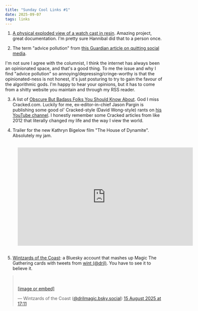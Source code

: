 ```yaml
---
title: "Sunday Cool Links #1"
date: 2025-09-07
tags: links
---
```


1. [A physical exploded view of a watch cast in resin](https://fellerts.no/projects/epoch.html). Amazing project, great documentation. I'm pretty sure Hannibal did that to a person once.

2. The term "advice pollution" from [this Guardian article on quitting social media](https://www.theguardian.com/commentisfree/2025/sep/01/ready-to-give-up-social-media-advice-pollution-might-just-get-you-there). 

I'm not sure I agree with the columnist, I think the internet has always been an opinionated space, and that's a good thing. To me the issue and why I find "advice pollution" so annoying/depressing/cringe-worthy is that the opinionated-ness is not honest, it's just posturing to try to gain the favour of the algorithmic gods. I'm happy to hear your opinions, but it has to come from a shitty website you maintain and through my RSS reader.

3. A list of [Obscure But Badass Folks You Should Know About](https://www.neatorama.com/2025/09/01/Obscure-But-Badass-Folks-You-Should-Know-About). God I miss Cracked.com. Luckily for me, ex-editor-in-chief Jason Pargin is publishing some good ol' Cracked-style (David Wong-style) rants on [his YouTube channel](https://www.youtube.com/@JasonKPargin). I honestly remember some Cracked articles from like 2012 that literally changed my life and the way I view the world.

4. Trailer for the new Kathryn Bigelow film "The House of Dynamite". Absolutely my jam.

<iframe width="560" height="315" src="https://www.youtube.com/embed/0w6wUqWU3yU?si=dL-sGXSKawZXJJD1&amp;controls=0" title="YouTube video player" frameborder="0" allow="accelerometer; autoplay; clipboard-write; encrypted-media; gyroscope; picture-in-picture; web-share" referrerpolicy="strict-origin-when-cross-origin" allowfullscreen style="margin:16px 0 16px 40px;"></iframe>

5. [Wintzards of the Coast](https://bsky.app/profile/drilmagic.bsky.social): a Bluesky account that mashes up Magic The Gathering cards with tweets from [wint (@dril)](https://x.com/dril?). You have to see it to believe it.

<blockquote class="bluesky-embed" data-bluesky-uri="at://did:plc:46obaxg5f3ra6jb3nfxaiyto/app.bsky.feed.post/3lwh5anpcgc2i" data-bluesky-cid="bafyreig45zlisdy4gpznoooy4vec3zqgibsjsevfvx4yajc7zmvj4k3thq" data-bluesky-embed-color-mode="system"><p lang="en"><br><br><a href="https://bsky.app/profile/did:plc:46obaxg5f3ra6jb3nfxaiyto/post/3lwh5anpcgc2i?ref_src=embed">[image or embed]</a></p>&mdash; Wintzards of the Coast (<a href="https://bsky.app/profile/did:plc:46obaxg5f3ra6jb3nfxaiyto?ref_src=embed">@drilmagic.bsky.social</a>) <a href="https://bsky.app/profile/did:plc:46obaxg5f3ra6jb3nfxaiyto/post/3lwh5anpcgc2i?ref_src=embed">15 August 2025 at 17:11</a></blockquote><script async src="https://embed.bsky.app/static/embed.js" charset="utf-8"></script>
